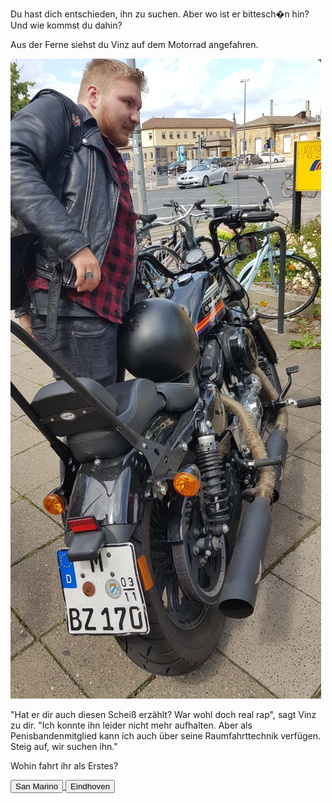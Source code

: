 Du hast dich entschieden, ihn zu suchen. Aber wo ist er bittesch�n hin? Und wie kommst du dahin?

Aus der Ferne siehst du Vinz auf dem Motorrad angefahren.

<img src="img/vinzaufrad.jpg">

"Hat er dir auch diesen Scheiß erzählt? War wohl doch real rap", sagt Vinz zu dir.
"Ich konnte ihn leider nicht mehr aufhalten. Aber als Penisbandenmitglied kann ich auch über seine Raumfahrttechnik verfügen.
Steig auf, wir suchen ihn."


Wohin fahrt ihr als Erstes?


<a href="/leonardkestelistweg.github.io/sanmarino">
<button>San Marino</button>
</a>
<a href="/leonardkestelistweg.github.io/eindhoven">
<button>Eindhoven</button>
</a>